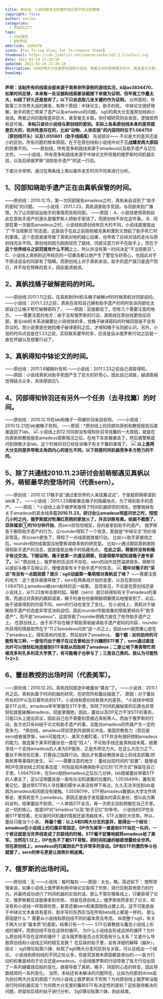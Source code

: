 ```yaml
---
title: 原创线、小说线都发生的事件但过程不同之处整理
copyright: false
author: serika
categories:
  - 命运石之门
tags:
  - 讨论探究
  - β世界线
abbrlink: 1b843f8
icons: [fas fa-cog blue, far fa-compass theme]
thumbnail: https://cdn.jsdelivr.net/npm/mcseekeri@1.2.2/safari.svg
date: 2021-02-24 21:30:18
updated: 2021-02-24 21:30:18
description: SG0的两大分支是原创线和小说线。两者之间的剧情差异巨大，甚至毫无关联。但仔细研究则会发现，逻辑依然有迹可循。
headimg:
---
```

**声明：该贴所有的线索全部来源于美希命所录制的游戏实况，b站av3834470，如果时间足够，本来每一处证据和线索都该截图下来做为证明，但毕竟工作量太大，纠结了好久还是放弃了，以下只会选取几张关键的作为证明。**
众所周知，导致第三次世界大战的爆发，有两个原因：中钵论文，助手的死。
中钵论文很好理解，助手的死亡带来了遗产以及amadeus的问题。
sg0的两大分支是原创线和小说线。两者之间的剧情差异巨大，甚至毫无关联。但仔细研究则会发现，逻辑依然有迹可循。
**本帖只谈论小说线与原创线的差别。实际上各条原创线本身的差异就是巨大的，但共性是存在的，比如“动物、人体实验”的内容同时位于1.064750（原创线开头）以及1.055801（助手线结尾）**
先说结论——
不论是大的差异还是小的区别，所有问题的根本原因，在于在原创线和小说线中对于**三战爆发两大原因**的侧重不同。
——原创线，所有竞争和跳线来源于amadeus以及助手遗产与记忆文件。
——小说线，所有竞争和跳线来源于中钵论文所导致的俄罗斯时间机器实验，以及后续俄罗斯“消除助手遗产”的这一行动。

下面分点举例，通过在两条线上类似事件发生时间不同来进行分析。
## 1、冈部知晓助手遗产正在由真帆保管的时间。
——原创线：2010.12.15，第一次冈部报告amadeus之时，真帆亲自谈到了“助手的密码”的问题。
——小说线：2011.1.23，真帆调查助手死因，与冈部来到广播馆，为了让冈部说出助手的事情而告知冈部。
——原因：
A、小说线使得真帆如此在意助手遗产的源头是俄罗斯人把助手家烧了，而原创线不存在这件事。
B、冈部在第一次报告amadeus之时，小说线和原创线有巨大的不同。小说线直接提出了“不当观察员”的态度，这是由于在此之前刚刚被克美刺激到又想起了助手死亡时的事情。这个态度直接导致了真帆对他的疑心加重，也导致了后续对话的走向与原创线完全不同。原创线则因为刚刚经历了跳线，冈部注意力并不在助手上，而在于**这个世界线与之前究竟有什么不同**之上，所以并没有第一时间决定“不当观察员”。
C、小说线上真帆附近所经历的一切袭击都让她产生了警觉与好奇心，也因此对于不把话说全的冈部有了隐瞒。而原创线上对于真帆来说，助手的遗产就只是遗产而已，并不存在特殊的意义，因此能讲就讲。
## 2、真帆找桶子破解密码的时间。
——原创线:2011.1.11之前，在真帆制作tl机与桶子破解stf的时候真帆对冈部说的。
——小说线：2011.1.23之前，真帆在告知自己拥有助手遗产的同时告诉冈部伦太郎自己让桶子帮忙破解密码了。
——原因：前面都说了，但有几个需要注意的地方。
——需要注意的地方：由于没有俄罗斯的行动，真帆线在原创线更信任冈部，里与lab的关系进展要比小说线快的多，找桶子破译密码的时候冈部是不会有异议的。而小说里是在她找桶子破译密码之后，才得知桶子与冈部认识。另外，小说的时间点说是在1.23之前，实际联系要早的多，应该是自从俄罗斯行动之后就一直在怀疑以及想要行动了。
## 3、真帆得知中钵论文的时间。
——原创线：2011.1.6被胸针告知
——小说线：2011.1.23之前自己调查得知。
——原因：小说线真帆对助手死因产生了巨大的好奇心，因此自己调查，越调查越觉得疑点众多，具体原因见1。
## 4、冈部得知铃羽还有另外一个任务（去寻找篝）的时间。
——原创线：2010.12.15在lab和桶子一同被铃羽亲自告知。
——小说线：2010.12.21在lab被桶子告知。
——原因：*原创线上的冈部向真帆和教授报告后直接返回了lab。
![](https://7.dusays.com/2021/02/24/b16cb2a629bc9.webp)
小说线上的12.15冈部没有得知铃羽寻找篝的一大原因，就是在向真帆和教授报告amadeus观察情况之后，在地下车库被袭击了，然后被警察盘问到很晚才会lab。这个时候铃羽已经告诉桶子有关于篝的事情了。
![](https://7.dusays.com/2021/02/24/c5000a04b5af4.webp)
**以上是两大分支的差异导致主角团内心的变化不同，以下则是时间机器竞争多方势力的不同。**
## 5、除了共通线2010.11.23研讨会前萌郁遇见真帆以外，萌郁最早的登场时间（代表sern）。
——原创线：2010.12.17桶子说“通过里世界的人来找篝试试”，于是就把萌郁请到lab来了。
——小说线：2011.1.23萌郁袭击桶子的隐藏地点，为了得到助手的遗产。
——原因：
*小说线上由于俄罗斯取得了时间机器研究的领先，想要毁掉有关于amadeus的其余线索**在2010.11.23，研讨会让amadeus彻底问世之时，短短几小时之内，俄罗斯就对牧濑红莉栖的家放火了，并且训练有素。依据不截图了，双体福音①的10分钟开始**，而sern则恰恰相反，目的是拿到助手的遗产。
俄罗斯急于删除助手遗产的行为，让rounder得知了一个信息，那就是“中钵论文”的价值非常高，所以sern更急了，得知了一点线索就直接行动。
比如>>助手家被烧之后，rounder假扮成美国当地警察调查真帆的研究室。
比如>>通过跟踪真帆刚刚得知助手遗产的消息，就直接抵达桶子的隐藏地点。
**在此之前，萌郁并没有和桶子有过交流。下图证明，桶子是第一次遇见萌郁，但是萌郁早就知道桶子是专家了。**
![](https://7.dusays.com/2021/02/24/f18a675f0a7d6.webp)
*原创线上，俄罗斯的压迫并不存在，sern的动作显然温顺很多。萌郁可以提前与桶子互相认识，慢慢调查有关于助手遗产的信息。
![](https://7.dusays.com/2021/02/24/03d1156496135.webp)
**图中对桶子的“采访”有没有一点既视感？提示：sg0动画第一集萌郁对真帆说了啥？**
——需要注意的地方：这个差异直接导致了，sern在两条线计划的变更，以及在原创线1.064750上amadeus被sern劫持的这一结果。
显而易见，不论是在原创线还是小说线上，从11.23发布会那时起，萌郁（sern）就已经得知有关于amadeus的事情，而通过对真帆的跟踪调查，桶子的身份也被萌郁顺藤摸瓜地搜查到了。此后，由于调查得到的内容不同，sern的行动也发生了变化。
在小说线上，真帆对于破解助手遗产的态度非常坚决和迫切，因此rounder所能收集的情报更倾向于“助手遗产”，而不是“amadeus”，这就导致了rounder把精力放在了抢夺助手遗产之上。
在原创线上，由于并不存在桶子帮助真帆破译助手遗产密码的内容，rounder所获得的情报依然在于“11.23amadeus问世”这一点之上。因此sern就把重心放在了amadeus上。得知真帆的信息，然后劫持了amadeus。
**偏个题：如何劫持的可能性有三种，一是恰巧由于桶子在过去曾经出于兴趣把STF黑了，sern通过直连光纤可以很轻松地连接到STF本部从而劫持了amadeus；二是让地下黑客帮忙把维克多利孔多利亚大学黑了，有可能桶子也参与了；三是自己黑的。我认为可能性1>2>3.**
## 6、蕾丝教授的出场时间（代表美军）。
——原创线：2010.12.20。真帆找冈部途中被蕾丝“袭击”了。
——小说线：2011.1月之后。真帆执着于时间机器的研究，在研究所和蕾丝碰面了。
原因：对于蕾丝所处的DP以及石膏所处的STF，小说线和原创线有很大的差异。
*小说线中明显是STF占优，amadeus牢牢掌握在STF手里，知晓了时间机器秘密的石膏也非常轻松就能破解amadeus，彻底掌握她。因此，蕾丝以及DP无力干涉STF的事务，只能口头上提出异议，因此自己也不需要刻意接近真帆等人。而由于俄罗斯的行动，各方也只有纠结于论文和助手遗产的事，没能对amadeus的所属产生一定的竞争力。
*原创线，amadeus项目受到外部舆论冲击。美国宗教势力（背后是sern或者俄罗斯，sern可能性大）、美军方都盯着，STF并没有很好控制amadeus的能力。就连属于美军的蕾丝也一直在“招人”，不论助手线还是真帆线末尾，她要寻找一个支持amadeus的人来为DP服务，正是外界压力大。在这么大压力之下，蕾丝不再信任石膏，打算自己指挥行动。因此才有蕾丝教授亲自上前线去抓篝/抓真帆等等事情的发生。
![](https://7.dusays.com/2021/02/24/ffb2c597dd3a3.webp)
——需要注意的地方：
蕾丝出现时间的“前置”，能够说明DP在原创线上的处事态度：时刻监视并确保助手记忆的“打开方式”保留在自己手里。1.064750中，在Sern劫持amadeus之后仅几分钟，lab就被蕾丝带着STF的人袭击了，足以证明蕾丝是一直有办法知道篝的位置的。1.053649中，篝有双重记忆，蕾丝带STF的人寻找篝的脚步从来没有停下来过，久久无法寻找到lab是因为amadeus和冈部没有接触。1.055801中，STF把amadeus数据从大学文件转移走、使真帆登不上amadeus。原因正是由于发现蕾丝的真实身份，想以此为筹码谈判。结果蕾丝不耐烦，一人单挑STF全员，再一次把主动权把握在自己手里。这一切的核心，就是DP对“amadeus”以及“助手记忆”的争夺。
小说线的DP完全被STF掌控着，无论是时间机器的情报还是洗脑技术，STF占据巨大优势。所以，蕾丝只能当个小弟。
**再偏个题：以上4和5两大分支的差异，能得出一个结论：amadeus在小说线上的归属非常固定，DP作为美军一直是和STF站在一队的，一个铁证就是当世界线变成了苏联线的时候，STF毫不犹豫地就将amadeus给了美军。当然在1.12上，DP也免不了被STF背叛，把时间机器的秘密泄露给全世界。但在原创线上，amadeus的归属则会产生非常多的变动。DP和STF的激烈争斗也就罢了，sern的参与更是让局势扑朔迷离。**
## 7、俄罗斯的出场时间。
——原创线：无
——小说线：每时每刻
——原因：太长，略。简述如下：
按照常理来说，如果小说线上俄罗斯利用中钵论文取得了优势，进行压制其他势力的行为，并最终成功进行了时间机器的实验的话，那么不管在哪条线上，只要获得了论文，俄罗斯都应该能够拿到优势。
但是在原创线上，俄罗斯依然拿到了论文，却没有和小说线一样取得优势，甚至还被sern和美国隐隐占据上风。这不可能是由于中钵论文本身具有差异，助手写的东西应当在所有beta线上都是一样的。
那么原因是什么？
需要从小说线和原创线不同的最本质去考虑。
纵观整个sg0，有关于两大分支“最本质”的差距，结果只有一个——
STF石膏教授与篝在小说线上形成的循环。而原创线不存在这样的循环。
为什么小说线会形成这样的循环？为什么原创线不存在这样的循环？
这与俄罗斯是否占优究竟有什么关系？又是什么导致原创线和小说线之间的相互变换？
在后续的帖子里，会有详细的解释（脑补）。
结论：
sg0理论贴第六弹，纵观了sg0两大分支的区别与关联，可以总结出一个结论。
小说线和原创线的不同之处众多，但是究其根本原因都是类似的——各方行动的权重是倾向于论文还是amadeus。小说线俄罗斯的行动导致了各方行动出现了一系列蝴蝶效应般的变化，直接导致了真帆、桶子、冈部的心态的转变，因此导致结局的一系列变化。
当然，本帖还有未解决的问题所在，比如为何那封drine成为划分两大分支的原因？为何小说线上俄罗斯处于优势？为何原创线上俄罗斯没能进行时间机器实验？为何两大分支里的篝和STF有决定性的差别？这些亟待解决的问题，将留给后续的帖子进行分析。
Sg0理论贴第六弹，到此结束。